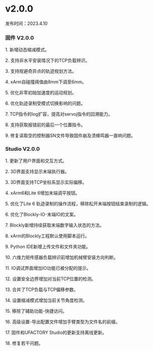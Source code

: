 
# v2.0.0

发布时间：2023.4.10

### 固件 V2.0.0

1\. 新增动态缩减模式。

2\. 支持非水平安装情况下的TCP负载辨识。

3\. 支持规避奇异点的轨迹规划方法。

4\. xArm自碰撞阈值由8mm下调至6mm。

5\. 优化非零初始加速度的运动规划。

6\. 优化轨迹录制受模式切换影响的问题。

7\. TCP指令的log扩容，提高对servoj指令的回溯能力。

8\. 支持获取报错前的最后一个位置指令。

9\. 修复读取空的控制器SN文件导致固件崩及溃蜂鸣器一直响问题。



### Studio V2.0.0

1\. 更新了用户界面和交互方式。

2\. 3D界面支持显示末端执行器。

3\. 3D界面支持TCP坐标系显示实际偏移。

4\. xArm6和Lite 6增加末端调平按钮。

5\. 优化了Lite 6 轨迹录制的操作流程，移除松开末端按钮结束录制的逻辑。

6\. 优化了Blockly-IO-末端IO的文案。

7\. Blockly新增持续获取末端数字输入状态的方法。

8\. xArm的Blockly工程默认使用脚本运行。

9\. Python IDE新增上传文件和文件夹功能。

10\. 六维力矩传感器负载辨识前增加机械臂安装方向判断。

11\. IO调试界面增加IO功能已被分配的提示。

12\. 设置安全边界增加对当前TCP位置的检测。

13\. 合并了TCP负载与TCP偏移参数。

14\. 设置缩减模式增加当前关节角度检测。

15\. 移除了辅助功能-快捷访问。

16\. 高级设置-导出配置文件增加手臂类型为文件名的前缀。

17\. 固件和UFACTORY Studio的更新支持离线更新。

18\. 修复若干问题。
